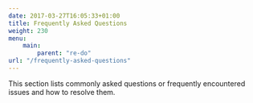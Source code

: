 ```yaml
---
date: 2017-03-27T16:05:33+01:00
title: Frequently Asked Questions
weight: 230
menu:
    main:
        parent: "re-do"
url: "/frequently-asked-questions"
---
```


This section lists commonly asked questions or frequently encountered issues and how to resolve them.